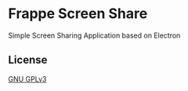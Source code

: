 # Frappe Screen Share

Simple Screen Sharing Application based on Electron

## License

[GNU GPLv3](LICENSE.md)

